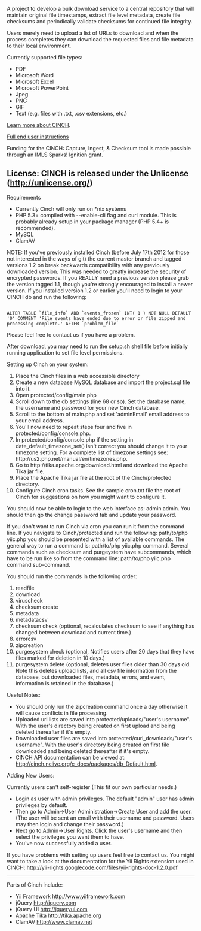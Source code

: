 A project to develop a bulk download service to a central repository 
that will maintain original file timestamps, extract file level metadata, 
create file checksums and periodically validate checksums for continued file integrity. 

Users merely need to upload a list of URLs to download and 
when the process completes they can download the requested files and file metadata 
to their local environment.

Currently supported file types:
 
 * PDF
 * Microsoft Word
 * Microsoft Excel
 * Microsoft PowerPoint
 * Jpeg
 * PNG
 * GIF
 * Text (e.g. files with .txt, .csv extensions, etc.)

<a href="http://digitalpreservation.ncdcr.gov/cinch/" target="_blank">Learn more about CINCH</a>.

<a href="http://cinch.nclive.org/Cinch/CINCHdocumentation.pdf">Full end user instructions</a>

Funding for the CINCH: Capture, Ingest, & Checksum tool is made possible through 
an IMLS Sparks! Ignition grant.

License:  CINCH is released under the Unlicense (http://unlicense.org/)
-------------------------
Requirements

* Currently Cinch will only run on *nix systems
* PHP 5.3+ compiled with --enable-cli flag and curl module.  This is probably already setup in your package manager (PHP 5.4+ is recommended).
* MySQL
* ClamAV

NOTE: If you've previously installed Cinch (before July 17th 2012 for those not interested in the ways of git) the current master branch and tagged versions 1.2 on break backwards compatibility with any previously downloaded version.  This was needed to greatly increase the security of encrypted passwords.  If you REALLY need a previous version please grab the version tagged 1.1, though you're strongly encouraged to install a newer version.  If you installed version 1.2 or earlier you'll need to login to your CINCH db and run the following:

<pre><code>
ALTER TABLE `file_info` ADD `events_frozen` INT( 1 ) NOT NULL DEFAULT '0' COMMENT 'File events have ended due to error or file zipped and processing complete.' AFTER `problem_file` 
</code></pre>

Please feel free to contact us if you have a problem.

After download, you may need to run the setup.sh shell file before initially running application to set file level permissions.

Setting up Cinch on your system:

<ol>
<li>Place the Cinch files in a web accessible directory</li>
<li>Create a new database MySQL database and import the project.sql file into it.</li>
<li>Open protected/config/main.php</li>
<li>Scroll down to the db settings (line 68 or so). Set the database name, the username and password for your new Cinch database.</li>
<li>Scroll to the bottom of main.php and set 'adminEmail' email address to your email address.
<li>You'll now need to repeat steps four and five in protected/config/console.php.</li>
<li>In protected/config/console.php if the setting in date_default_timezone_set() isn't correct you should change it to your timezone setting.  For a complete list of timezone settings see: http://us2.php.net/manual/en/timezones.php.</li>
<li>Go to http://tika.apache.org/download.html and download the Apache Tika jar file.</li>
<li>Place the Apache Tika jar file at the root of the Cinch/protected directory.</li>
<li>Configure Cinch cron tasks.  See the sample cron.txt file the root of Cinch for suggestions on how you might want to configure it.
</ol>
You should now be able to login to the web interface as: admin admin.
You should then go the change password tab and update your password.

If you don't want to run Cinch via cron you can run it from the command line.  If you navigate to Cinch/protected and run the following: path/to/php yiic.php you should be presented with a list of available commands.  The general way to run a command is: path/to/php yiic.php command.
Several commands such as checksum and purgeystem have subcommands, which have to be run like so from the command line: path/to/php yiic.php command sub-command.

You should run the commands in the following order:
<ol>
<li>readfile</li>
<li>download</li>
<li>viruscheck</li>
<li>checksum create</li>
<li>metadata</li>
<li>metadatacsv</li>
<li>checksum check (optional, recalculates checksum to see if anything has changed between download and current time.)</li>
<li>errorcsv</li>
<li>zipcreation</li>
<li>purgesystem check (optional, Notifies users after 20 days that they have files marked for deletion in 10 days.)</li>
<li>purgesystem delete (optional, deletes user files older than 30 days old.  Note this deletes upload lists, and all csv file information from the database, but downloaded files, metadata, errors, and event, information is retained in the database.)</li>
</ol>

Useful Notes:  

* You should only run the zipcreation command once a day otherwise it will cause conflicts in file processing.
* Uploaded url lists are saved into protected/uploads/"user's username". With the user's directory being created on first upload and being deleted thereafter if it's empty.
* Downloaded user files are saved  into protected/curl_downloads/"user's username". With the user's directory being created on first file downloaded and being deleted thereafter if it's empty.
* CINCH API documentation can be viewed at: http://cinch.nclive.org/c_docs/packages/db_Default.html.

Adding New Users:

Currently users can't self-register (This fit our own particular needs.)

* Login as user with admin privileges.  The default "admin" user has admin privileges by default.
* Then go to Admin->User Administration->Create User and add the user. (The user will be sent an email with their username and password.  Users may then login and change their password.)
* Next go to Admin->User Rights.  Click the user's username and then select the privileges you want them to have.
* You've now successfully added a user.

If you have problems with setting up users feel free to contact us.  You might want to take a look at the documentation for the Yii Rights extension used in CINCH: http://yii-rights.googlecode.com/files/yii-rights-doc-1.2.0.pdf

-------------------------

Parts of Cinch include:

- Yii Framework <http://www.yiiframework.com>
- jQuery <http://jquery.com>
- jQuery UI <http://jqueryui.com>
- Apache Tika <http://tika.apache.org>
- ClamAV <http://www.clamav.net>
